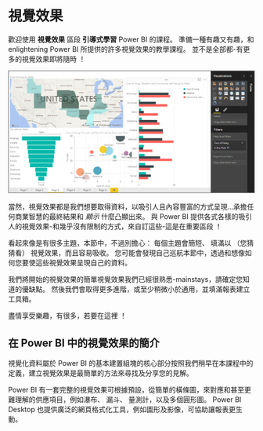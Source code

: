 <properties
   pageTitle="在 Power BI 中的視覺效果的簡介"
   description="視覺效果是 Power BI 的核心"
   services="powerbi"
   documentationCenter=""
   authors="davidiseminger"
   manager="mblythe"
   backup=""
   editor=""
   tags=""
   qualityFocus="no"
   qualityDate=""
   featuredVideoId="SYk_gWrtKvM"
   featuredVideoThumb=""
   courseDuration="2m"/>

<tags
   ms.service="powerbi"
   ms.devlang="NA"
   ms.topic="get-started-article"
   ms.tgt_pltfrm="NA"
   ms.workload="powerbi"
   ms.date="09/29/2016"
   ms.author="davidi"/>

# 視覺效果

歡迎使用 **視覺效果** 區段 **引導式學習** Power BI 的課程。 準備一種有趣又有趣，和 enlightening Power BI 所提供的許多視覺效果的教學課程。 並不是全部都-有更多的視覺效果即將隨時 ！

![](media/powerbi-learning-3-1-intro-visualizations/3-1_1.png)

當然，視覺效果都是我們想要取得資料，以吸引人且內容豐富的方式呈現...承擔任何商業智慧的最終結果和 *顯示* 什麼凸顯出來。 與 Power BI 提供各式各樣的吸引人的視覺效果-和幾乎沒有限制的方式，來自訂這些-這是在重要區段 ！

看起來像是有很多主題，本節中，不過別擔心︰ 每個主題會簡短、 填滿以 （您猜猜看） 視覺效果，而且容易吸收。 您可能會發現自己巡航本節中，透過和想像如何您要使這些視覺效果呈現自己的資料。

我們將開始的視覺效果的簡單視覺效果我們已經很熟悉-mainstays，請確定您知道的優缺點。 然後我們會取得更多進階，或至少稍微小於通用，並填滿報表建立工具箱。

盡情享受樂趣，有很多，若要在這裡 ！

## 在 Power BI 中的視覺效果的簡介

視覺化資料屬於 Power BI 的基本建置組塊的核心部分按照我們稍早在本課程中的定義，建立視覺效果是最簡單的方法來尋找及分享您的見解。

Power BI 有一套完整的視覺效果可根據預設，從簡單的橫條圖，來對應和甚至更難理解的供應項目，例如瀑布、 漏斗、 量測計，以及多個圓形圖。 Power BI Desktop 也提供廣泛的網頁格式化工具，例如圖形及影像，可協助讓報表更生動。
